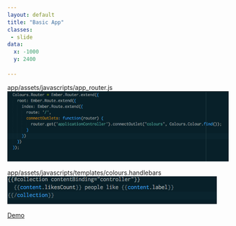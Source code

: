 ```yaml
---
layout: default
title: "Basic App"
classes:
 - slide
data:
  x: -1000
  y: 2400

---
```

app/assets/javascripts/app_router.js
<img src="app_router.png">

app/assets/javascripts/templates/colours.handlebars
<img src="colours_template.png">


[Demo](http://localhost:3001/)